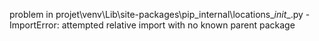 problem in projet\venv\Lib\site-packages\pip\_internal\locations\__init__.py - ImportError: attempted relative import with no known parent package
